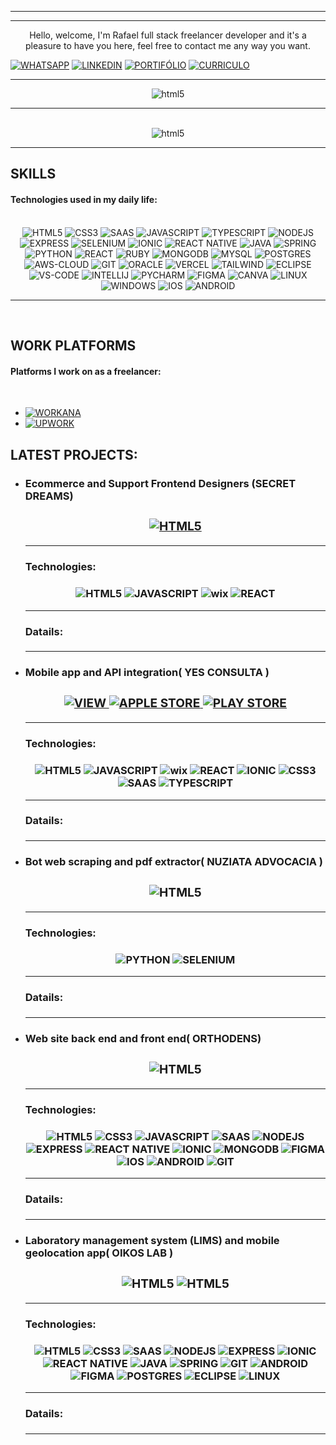 ------------


------------
  
<p align="center">
    Hello, welcome, I'm Rafael full stack freelancer developer and it's a pleasure to have you here, feel free to contact me any way you want. 
</p>

[![WHATSAPP](https://img.shields.io/badge/WhatsApp-25D366?style=for-the-badge&logo=whatsapp&logoColor=white)](https://api.whatsapp.com/send?phone=5538998501077)
[![LINKEDIN](https://img.shields.io/badge/LinkedIn-0077B5?style=for-the-badge&logo=linkedin&logoColor=white)](https://www.linkedin.com/in/rafaeldeveloperfullstack/)
[![PORTIFÓLIO](https://img.shields.io/badge/website-000000?style=for-the-badge)]()
[![CURRICULO](https://img.shields.io/badge/Curricle-orange?style=for-the-badge&logo=codecademy&logoColor=30337)]()


------------

<div style="text-align:center">
<img aling="center" alt="html5" src=https://github-readme-stats.vercel.app/api?username=RafaelMarquesFull&show_icons=true&theme=merko>
<br>
</div>

------------

<div style="text-align:center"><br>
<img aling="center" alt="html5" src=https://github-readme-stats.vercel.app/api/top-langs/?username=RafaelMarquesFull&theme=merko>
</div>

------------
##  SKILLS
 <h4><strong>Technologies used in my daily life:</strong></h4> 
<div style="display: inline_block"><br>
    <div style="text-align:center":>
        <img aling="center" alt="HTML5" src="https://img.shields.io/badge/HTML5-E34F26?style=for-the-badge&logo=html5&logoColor=white">
        <img aling="center" alt="CSS3" src="https://img.shields.io/badge/CSS3-1572B6?style=for-the-badge&logo=css3&logoColor=white">
        <img aling="center" alt="SAAS" src="https://img.shields.io/badge/Sass-CC6699?style=for-the-badge&logo=sass&logoColor=white">
        <img aling="center" alt="JAVASCRIPT" src="https://img.shields.io/badge/JavaScript-323330?style=for-the-badge&logo=javascript&logoColor=F7DF1E">
        <img aling="center" alt="TYPESCRIPT" src="https://img.shields.io/badge/TypeScript-007ACC?style=for-the-badge&logo=typescript&logoColor=white">
        <img aling="center" alt="NODEJS" src="https://img.shields.io/badge/Node.js-43853D?style=for-the-badge&logo=node.js&logoColor=white">
        <img aling="center" alt="EXPRESS" src="https://img.shields.io/badge/Express.js-404D59?style=for-the-badge">
        <img aling="center" alt="SELENIUM" src="https://img.shields.io/badge/SELENIUM-32CD32?style=for-the-badge">
        <img aling="center" alt="IONIC" src="https://img.shields.io/badge/Ionic-3880FF?style=for-the-badge&logo=ionic&logoColor=white">
        <img aling="center" alt="REACT NATIVE" SRC="https://img.shields.io/badge/React_Native-20232A?style=for-the-badge&logo=react&logoColor=61DAFB">
        <img aling="center" alt="JAVA" src="https://img.shields.io/badge/Java-ED8B00?style=for-the-badge&logo=openjdk&logoColor=white">
        <img aling="center" alt="SPRING" src="https://img.shields.io/badge/Spring-6DB33F?style=for-the-badge&logo=spring&logoColor=white">
        <img aling="center" alt="PYTHON" src="https://img.shields.io/badge/Python-14354C?style=for-the-badge&logo=python&logoColor=white">
        <img aling="center" alt="REACT" src="https://img.shields.io/badge/React-20232A?style=for-the-badge&logo=react&logoColor=61DAFB">
        <img aling="center" alt="RUBY" src="https://img.shields.io/badge/Ruby_on_Rails-CC0000?style=for-the-badge&logo=ruby-on-rails&logoColor=white">
        <img aling="center" alt="MONGODB" src="https://img.shields.io/badge/MongoDB-4EA94B?style=for-the-badge&logo=mongodb&logoColor=white">
        <img aling="center" alt="MYSQL" src="https://img.shields.io/badge/MySQL-005C84?style=for-the-badge&logo=mysql&logoColor=white">
        <img aling="center" alt="POSTGRES" src="https://img.shields.io/badge/PostgreSQL-316192?style=for-the-badge&logo=postgresql&logoColor=white">
        <img aling="center" alt="AWS-CLOUD" src="https://img.shields.io/badge/Amazon_AWS-FF9900?style=for-the-badge&logo=amazonaws&logoColor=white">
        <img aling="center" alt="GIT" src="https://img.shields.io/badge/GIT-E44C30?style=for-the-badge&logo=git&logoColor=white">
        <img aling="center" alt="ORACLE" src="https://img.shields.io/badge/Oracle-F80000?style=for-the-badge&logo=Oracle&logoColor=white">
        <img aling="center" alt="VERCEL" src="https://img.shields.io/badge/Vercel-000000?style=for-the-badge&logo=vercel&logoColor=white">
        <img aling="center" alt="TAILWIND" src="https://img.shields.io/badge/Tailwind_CSS-38B2AC?style=for-the-badge&logo=tailwind-css&logoColor=white">
        <img aling="center" alt="ECLIPSE" src="https://img.shields.io/badge/Eclipse-2C2255?style=for-the-badge&logo=eclipse&logoColor=white">
        <img aling="center" alt="VS-CODE" src="https://img.shields.io/badge/Visual_Studio_Code-0078D4?style=for-the-badge&logo=visual%20studio%20code&logoColor=white">
        <img aling="center" alt="INTELLIJ" src="https://img.shields.io/badge/IntelliJ_IDEA-000000.svg?style=for-the-badge&logo=intellij-idea&logoColor=white">
        <img aling="center" alt="PYCHARM" src="https://img.shields.io/badge/PyCharm-000000.svg?&style=for-the-badge&logo=PyCharm&logoColor=white">
        <img aling="center" alt="FIGMA" src="https://img.shields.io/badge/Figma-F24E1E?style=for-the-badge&logo=figma&logoColor=white">
        <img aling="center" alt="CANVA" src="https://img.shields.io/badge/Canva-%2300C4CC.svg?&style=for-the-badge&logo=Canva&logoColor=white">
        <img aling="center" alt="LINUX" src="https://img.shields.io/badge/Ubuntu-E95420?style=for-the-badge&logo=ubuntu&logoColor=white">
        <img aling="center" alt="WINDOWS" src="https://img.shields.io/badge/Windows-0078D6?style=for-the-badge&logo=windows&logoColor=white">
        <img aling="center" alt="IOS" src="https://img.shields.io/badge/iOS-000000?style=for-the-badge&logo=ios&logoColor=white">
        <img aling="center" alt="ANDROID" src="https://img.shields.io/badge/Android-3DDC84?style=for-the-badge&logo=android&logoColor=white">
    </div>
</div>

-------
<br>


## WORK PLATFORMS
<h4><strong>Platforms I work on as a freelancer:</strong></h4>
<br>

- [![WORKANA](https://img.shields.io/badge/WORKANA-120a8f?style=for-the-badge)](https://www.workana.com/freelancer/266095c7f11995f82632c8b71f7ff068)
- [![UPWORK](https://img.shields.io/badge/UpWork-6FDA44?style=for-the-badge&logo=Upwork&logoColor=white)]()

## LATEST PROJECTS:

<ul>
    <li>
        <h3><strong> Ecommerce and Support Frontend Designers (SECRET DREAMS)<h3>
        <div style="text-align:center":>
            <a href="https://www.secretdreams.com.br/" target="_blank">
                <img aling="center"  alt="HTML5" src="https://img.shields.io/badge/View-32CD32?style=for-the-badge">
            </a>
        </div>
        <hr>
        <h4> Technologies:<h4>
            <div style="text-align:center":>
                <img aling="center" alt="HTML5" src="https://img.shields.io/badge/HTML5-E34F26?style=for-the-badge&logo=html5&logoColor=white">
                <img aling="center" alt="JAVASCRIPT" src="https://img.shields.io/badge/JavaScript-323330?style=for-the-badge&logo=javascript&logoColor=F7DF1E">
                <img aling="center" alt="wix" src="https://img.shields.io/badge/Wix-000?style=for-the-badge&logo=wix&logoColor=whiteE">
                <img aling="center" alt="REACT" src="https://img.shields.io/badge/React-20232A?style=for-the-badge&logo=react&logoColor=61DAFB">
        </div>
        <hr>
        <h4>Datails:</h4>
        <div style="text-align:center":>
        </div>
        <hr>
    </li>
    <li>
        <h3><strong>Mobile app and API integration( YES CONSULTA ) <h3>
        <div style="text-align:center":>
            <a href="https://www.yesconsulta.com/" target="_blank"> 
                <img aling="center" alt="VIEW" src="https://img.shields.io/badge/View-32CD32?style=for-the-badge">
            </a>
            <a href="https://apps.apple.com/br/app/yes-consulta/id6445896177" target="_blank">
                <img aling="center" alt="APPLE STORE" src="https://img.shields.io/badge/App_Store-0D96F6?style=for-the-badge&logo=app-store&logoColor=white">
            </a>
            <a href="https://play.google.com/store/apps/details?id=com.yesconsulta.app" target="_blank">
                <img aling="center" alt="PLAY STORE" src="https://img.shields.io/badge/Google_Play-414141?style=for-the-badge&logo=google-play&logoColor=white">
            </a> 
        </div>
            <hr>
            <h4> Technologies:<h4>
                <div style="text-align:center":>
                    <img aling="center" alt="HTML5" src="https://img.shields.io/badge/HTML5-E34F26?style=for-the-badge&logo=html5&logoColor=white">
                    <img aling="center" alt="JAVASCRIPT" src="https://img.shields.io/badge/JavaScript-323330?style=for-the-badge&logo=javascript&logoColor=F7DF1E">
                    <img aling="center" alt="wix" src="https://img.shields.io/badge/Wix-000?style=for-the-badge&logo=wix&logoColor=whiteE">
                    <img aling="center" alt="REACT" src="https://img.shields.io/badge/React-20232A?style=for-the-badge&logo=react&logoColor=61DAFB">
                    <img aling="center" alt="IONIC" src="https://img.shields.io/badge/Ionic-3880FF?style=for-the-badge&logo=ionic&logoColor=white">
                    <img aling="center" alt="CSS3" src="https://img.shields.io/badge/CSS3-1572B6?style=for-the-badge&logo=css3&logoColor=white">
                    <img aling="center" alt="SAAS" src="https://img.shields.io/badge/Sass-CC6699?style=for-the-badge&logo=sass&logoColor=white">
                    <img aling="center" alt="TYPESCRIPT" src="https://img.shields.io/badge/TypeScript-007ACC?style=for-the-badge&logo=typescript&logoColor=white">
            </div>
            <hr>
            <h4>Datails:</h4>
            <div style="text-align:center":>
            </div>
            <hr>
        </li>
        <li>
             <h3><strong>Bot web scraping and pdf extractor( NUZIATA ADVOCACIA ) <h3>
            <div style="text-align:center":> 
                <img aling="center" alt="HTML5" src="https://img.shields.io/badge/View-32CD32?style=for-the-badge"> 
            </div>
            <hr>
            <h4> Technologies:<h4>
                <div style="text-align:center":>
                <img aling="center" alt="PYTHON" src="https://img.shields.io/badge/Python-14354C?style=for-the-badge&logo=python&logoColor=white">
                <img aling="center" alt="SELENIUM" src="https://img.shields.io/badge/SELENIUM-32CD32?style=for-the-badge">
            </div>
            <hr>
            <h4>Datails:</h4>
            <div style="text-align:center":>
            </div>
            <hr>
        </li>
        <li>
             <h3><strong> Web site back end and front end( ORTHODENS) <h3>
            <div style="text-align:center":> 
                <img aling="center" alt="HTML5" src="https://img.shields.io/badge/View-32CD32?style=for-the-badge"> 
            </div>
            <hr>
            <h4> Technologies:<h4>
            <div style="text-align:center":>
                <img aling="center" alt="HTML5" src="https://img.shields.io/badge/HTML5-E34F26?style=for-the-badge&logo=html5&logoColor=white">
                <img aling="center" alt="CSS3" src="https://img.shields.io/badge/CSS3-1572B6?style=for-the-badge&logo=css3&logoColor=white">
                <img aling="center" alt="JAVASCRIPT" src="https://img.shields.io/badge/JavaScript-323330?style=for-the-badge&logo=javascript&logoColor=F7DF1E">
                <img aling="center" alt="SAAS" src="https://img.shields.io/badge/Sass-CC6699?style=for-the-badge&logo=sass&logoColor=white">
                <img aling="center" alt="NODEJS" src="https://img.shields.io/badge/Node.js-43853D?style=for-the-badge&logo=node.js&logoColor=white">
                <img aling="center" alt="EXPRESS" src="https://img.shields.io/badge/Express.js-404D59?style=for-the-badge">
                <img aling="center" alt="REACT NATIVE" SRC="https://img.shields.io/badge/React_Native-20232A?style=for-the-badge&logo=react&logoColor=61DAFB">
                <img aling="center" alt="IONIC" src="https://img.shields.io/badge/Ionic-3880FF?style=for-the-badge&logo=ionic&logoColor=white">
                <img aling="center" alt="MONGODB" src="https://img.shields.io/badge/MongoDB-4EA94B?style=for-the-badge&logo=mongodb&logoColor=white">
                <img aling="center" alt="FIGMA" src="https://img.shields.io/badge/Figma-F24E1E?style=for-the-badge&logo=figma&logoColor=white">
                <img aling="center" alt="IOS" src="https://img.shields.io/badge/iOS-000000?style=for-the-badge&logo=ios&logoColor=white">
                <img aling="center" alt="ANDROID" src="https://img.shields.io/badge/Android-3DDC84?style=for-the-badge&logo=android&logoColor=white">
                <img aling="center" alt="GIT" src="https://img.shields.io/badge/GIT-E44C30?style=for-the-badge&logo=git&logoColor=white">
            </div>
            <hr>
            <h4>Datails:</h4>
            <div style="text-align:center":>
            </div>
            <hr>
        </li>
        <li>
            <h3><strong>Laboratory management system (LIMS) and mobile geolocation app( OIKOS LAB ) <h3>
            <div style="text-align:center":> 
                <img aling="center" alt="HTML5" src="https://img.shields.io/badge/View-32CD32?style=for-the-badge"> 
                <img aling="center" alt="HTML5" src="https://img.shields.io/badge/Google_Play-414141?style=for-the-badge&logo=google-play&logoColor=white">
            </div>
            <hr>
            <h4> Technologies:<h4>
            <div style="text-align:center":>
                <img aling="center" alt="HTML5" src="https://img.shields.io/badge/HTML5-E34F26?style=for-the-badge&logo=html5&logoColor=white">
                <img aling="center" alt="CSS3" src="https://img.shields.io/badge/CSS3-1572B6?style=for-the-badge&logo=css3&logoColor=white">
                <img aling="center" alt="SAAS" src="https://img.shields.io/badge/Sass-CC6699?style=for-the-badge&logo=sass&logoColor=white">
                <img aling="center" alt="NODEJS" src="https://img.shields.io/badge/Node.js-43853D?style=for-the-badge&logo=node.js&logoColor=white">
                <img aling="center" alt="EXPRESS" src="https://img.shields.io/badge/Express.js-404D59?style=for-the-badge">
                <img aling="center" alt="IONIC" src="https://img.shields.io/badge/Ionic-3880FF?style=for-the-badge&logo=ionic&logoColor=white">
                <img aling="center" alt="REACT NATIVE" SRC="https://img.shields.io/badge/React_Native-20232A?style=for-the-badge&logo=react&logoColor=61DAFB">
                <img aling="center" alt="JAVA" src="https://img.shields.io/badge/Java-ED8B00?style=for-the-badge&logo=openjdk&logoColor=white">
                <img aling="center" alt="SPRING" src="https://img.shields.io/badge/Spring-6DB33F?style=for-the-badge&logo=spring&logoColor=white">
                <img aling="center" alt="GIT" src="https://img.shields.io/badge/GIT-E44C30?style=for-the-badge&logo=git&logoColor=white">
                <img aling="center" alt="ANDROID" src="https://img.shields.io/badge/Android-3DDC84?style=for-the-badge&logo=android&logoColor=white">
                 <img aling="center" alt="FIGMA" src="https://img.shields.io/badge/Figma-F24E1E?style=for-the-badge&logo=figma&logoColor=white">
                <img aling="center" alt="POSTGRES" src="https://img.shields.io/badge/PostgreSQL-316192?style=for-the-badge&logo=postgresql&logoColor=white">
                <img aling="center" alt="ECLIPSE" src="https://img.shields.io/badge/Eclipse-2C2255?style=for-the-badge&logo=eclipse&logoColor=white">
                <img aling="center" alt="LINUX" src="https://img.shields.io/badge/Ubuntu-E95420?style=for-the-badge&logo=ubuntu&logoColor=white">
            </div>
            <hr>
            <h4>Datails:</h4>
            <div style="text-align:center":>
            </div>
            <hr>
        </li>


